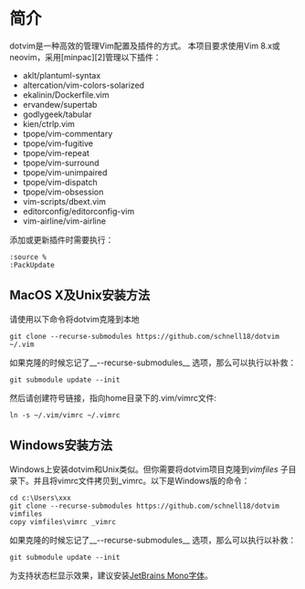 # 简介

dotvim是一种高效的管理Vim配置及插件的方式。
本项目要求使用Vim 8.x或neovim，采用[minpac][2]管理以下插件：

- aklt/plantuml-syntax
- altercation/vim-colors-solarized
- ekalinin/Dockerfile.vim
- ervandew/supertab
- godlygeek/tabular
- kien/ctrlp.vim
- tpope/vim-commentary
- tpope/vim-fugitive
- tpope/vim-repeat
- tpope/vim-surround
- tpope/vim-unimpaired
- tpope/vim-dispatch
- tpope/vim-obsession
- vim-scripts/dbext.vim
- editorconfig/editorconfig-vim
- vim-airline/vim-airline

添加或更新插件时需要执行：

    :source %
    :PackUpdate

## MacOS X及Unix安装方法

请使用以下命令将dotvim克隆到本地

    git clone --recurse-submodules https://github.com/schnell18/dotvim ~/.vim

如果克隆的时候忘记了__--recurse-submodules__ 选项，那么可以执行以补救：

    git submodule update --init

然后请创建符号链接，指向home目录下的.vim/vimrc文件:

    ln -s ~/.vim/vimrc ~/.vimrc

## Windows安装方法

Windows上安装dotvim和Unix类似。但你需要将dotvim项目克隆到*vimfiles*
子目录下。并且将vimrc文件拷贝到\_vimrc。以下是Windows版的命令：

    cd c:\Users\xxx
    git clone --recurse-submodules https://github.com/schnell18/dotvim vimfiles
    copy vimfiles\vimrc _vimrc

如果克隆的时候忘记了__--recurse-submodules__ 选项，那么可以执行以补救：

    git submodule update --init

为支持状态栏显示效果，建议安装[JetBrains Mono字体][1]。

[1]: https://download.jetbrains.com/fonts/JetBrainsMono-2.225.zip?_ga=2.103728128.1800442937.1621155411-1838272988.1619453891
